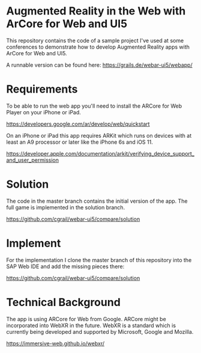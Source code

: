 # Augmented Reality in the Web with ArCore for Web and UI5

This repository contains the code of a sample project I've used at some conferences to demonstrate how to develop Augmented Reality apps with ArCore for Web and UI5.

A runnable version can be found here: https://grails.de/webar-ui5/webapp/

# Requirements

To be able to run the web app you'll need to install the ARCore for Web Player on your iPhone or iPad.

https://developers.google.com/ar/develop/web/quickstart

On an iPhone or iPad this app requires ARKit which runs on devices with at least an A9 processor or later like the iPhone 6s and iOS 11.

https://developer.apple.com/documentation/arkit/verifying_device_support_and_user_permission

# Solution

The code in the master branch contains the initial version of the app. The full game is implemented in the solution branch.

https://github.com/cgrail/webar-ui5/compare/solution

# Implement

For the implementation I clone the master branch of this repository into the SAP Web IDE and add the missing pieces there:

https://github.com/cgrail/webar-ui5/compare/solution

# Technical Background

The app is using ARCore for Web from Google. ARCore might be incorporated into WebXR in the future. WebXR is a standard which is currently being developed and supported by Microsoft, Google and Mozilla.

https://immersive-web.github.io/webxr/
